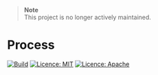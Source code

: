 > **Note** \
> This project is no longer actively maintained.

# Process

[![Build](https://github.com/messerli-informatik-ag/process/workflows/Build/badge.svg)](https://github.com/messerli-informatik-ag/process/actions?query=workflow%3ABuild)
[![Licence: MIT](https://img.shields.io/badge/licence-MIT-green)](https://raw.githubusercontent.com/messerli-informatik-ag/process/master/LICENSE-MIT)
[![Licence: Apache](https://img.shields.io/badge/licence-Apache-green)](https://raw.githubusercontent.com/messerli-informatik-ag/process/master/LICENSE-Apache)

